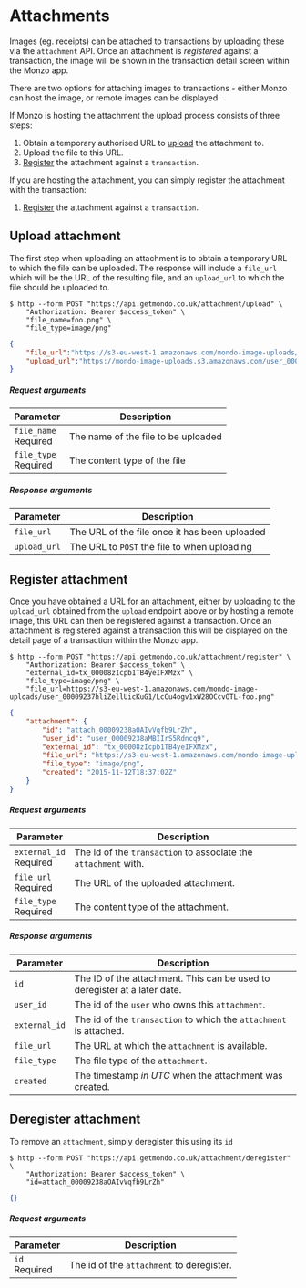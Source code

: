 # Attachments

Images (eg. receipts) can be attached to transactions by uploading these via the `attachment` API. Once an attachment is *registered* against a transaction, the image will be shown in the transaction detail screen within the Monzo app.

There are two options for attaching images to transactions - either Monzo can host the image, or remote images can be displayed.

If Monzo is hosting the attachment the upload process consists of three steps:

1. Obtain a temporary authorised URL to [upload](#upload-attachment) the attachment to.
2. Upload the file to this URL.
3. [Register](#register-attachment) the attachment against a `transaction`.

If you are hosting the attachment, you can simply register the attachment with the transaction:

1. [Register](#register-attachment) the attachment against a `transaction`.

## Upload attachment

The first step when uploading an attachment is to obtain a temporary URL to which the file can be uploaded. The response will include a `file_url` which will be the URL of the resulting file, and an `upload_url` to which the file should be uploaded to.

```shell
$ http --form POST "https://api.getmondo.co.uk/attachment/upload" \
    "Authorization: Bearer $access_token" \
    "file_name=foo.png" \
  	"file_type=image/png"
```

```json
{
    "file_url":"https://s3-eu-west-1.amazonaws.com/mondo-image-uploads/user_00009237hliZellUicKuG1/LcCu4ogv1xW28OCcvOTL-foo.png",
    "upload_url":"https://mondo-image-uploads.s3.amazonaws.com/user_00009237hliZellUicKuG1/LcCu4ogv1xW28OCcvOTL-foo.png?AWSAccessKeyId=AKIAIR3IFH6UCTCXB5PQ\u0026Expires=1447353431\u0026Signature=k2QeDCCQQHaZeynzYKckejqXRGU%!D(MISSING)"
}
```

##### Request arguments

<span class="hide">Parameter</span> | <span class="hide">Description</span>
------------------------------------|--------------------------------------
`file_name`<br><span class="label">Required</span>|The name of the file to be uploaded
`file_type`<br><span class="label">Required</span>|The content type of the file

##### Response arguments

<span class="hide">Parameter</span> | <span class="hide">Description</span>
------------------------------------|--------------------------------------
`file_url`|The URL of the file once it has been uploaded
`upload_url`|The URL to `POST` the file to when uploading


## Register attachment

Once you have obtained a URL for an attachment, either by uploading to the `upload_url` obtained from the `upload` endpoint above or by hosting a remote image, this URL can then be registered against a transaction. Once an attachment is registered against a transaction this will be displayed on the detail page of a transaction within the Monzo app.

```shell
$ http --form POST "https://api.getmondo.co.uk/attachment/register" \
    "Authorization: Bearer $access_token" \
    "external_id=tx_00008zIcpb1TB4yeIFXMzx" \
  	"file_type=image/png" \
    "file_url=https://s3-eu-west-1.amazonaws.com/mondo-image-uploads/user_00009237hliZellUicKuG1/LcCu4ogv1xW28OCcvOTL-foo.png"
```

```json
{
    "attachment": {
        "id": "attach_00009238aOAIvVqfb9LrZh",
        "user_id": "user_00009238aMBIIrS5Rdncq9",
        "external_id": "tx_00008zIcpb1TB4yeIFXMzx",
        "file_url": "https://s3-eu-west-1.amazonaws.com/mondo-image-uploads/user_00009237hliZellUicKuG1/LcCu4ogv1xW28OCcvOTL-foo.png",
        "file_type": "image/png",
        "created": "2015-11-12T18:37:02Z"
    }
}
```

##### Request arguments

<span class="hide">Parameter</span> | <span class="hide">Description</span>
------------------------------------|--------------------------------------
`external_id`<br><span class="label">Required</span>|The id of the `transaction` to associate the `attachment` with.
`file_url`<br><span class="label">Required</span>|The URL of the uploaded attachment.
`file_type`<br><span class="label">Required</span>|The content type of the attachment.

##### Response arguments

<span class="hide">Parameter</span> | <span class="hide">Description</span>
------------------------------------|--------------------------------------
`id`|The ID of the attachment. This can be used to deregister at a later date.
`user_id`|The id of the `user` who owns this `attachment`.
`external_id`|The id of the `transaction` to which the `attachment` is attached.
`file_url`|The URL at which the `attachment` is available.
`file_type`|The file type of the `attachment`.
`created`|The timestamp *in UTC* when the attachment was created.

## Deregister attachment

To remove an `attachment`, simply deregister this using its `id`

```shell
$ http --form POST "https://api.getmondo.co.uk/attachment/deregister" \
    "Authorization: Bearer $access_token" \
    "id=attach_00009238aOAIvVqfb9LrZh"
```

```json
{}
```

##### Request arguments

<span class="hide">Parameter</span> | <span class="hide">Description</span>
------------------------------------|--------------------------------------
`id`<br><span class="label">Required</span>|The id of the `attachment` to deregister.
